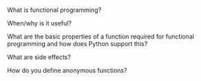 
What is functional programming?

When/why is it useful?

What are the basic properties of a function required for functional programming and how does Python support this?

What are side effects?

How do you define anonymous functions?
